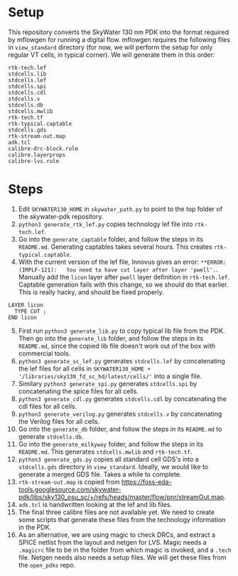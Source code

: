 # Setup

This repository converts the SkyWater 130 nm PDK into the format required by mflowgen for running a digital flow. mflowgen requires the following files in `view_standard` directory (for now, we will perform the setup for only regular VT cells, in typical corner). We will generate them in this order:
```
rtk-tech.lef
stdcells.lib
stdcells.lef
stdcells.spi
stdcells.cdl
stdcells.v
stdcells.db
stdcells.mwlib
rtk-tech.tf
rtk-typical.captable
stdcells.gds
rtk-stream-out.map
adk.tcl
calibre-drc-block.rule
calibre.layerprops
calibre-lvs.rule
```

# Steps
1. Edit `SKYWATER130_HOME` in `skywater_path.py` to point to the top folder of the skywater-pdk repository.
2. `python3 generate_rtk_lef.py` copies technology lef file into `rtk-tech.lef`.  
3. Go into the `generate_captable` folder, and follow the steps in its `README.md`. Generating captables takes several hours. This creates `rtk-typical.captable`.
4. With the current version of the lef file, Innovus gives an error: `**ERROR: (IMPLF-121):   You need to have cut layer after layer 'pwell'.`. Manually add the `licon` layer after `pwell` layer definition in `rtk-tech.lef`. Captable generation fails with this change, so we should do that earlier. This is really hacky, and should be fixed properly.
```
LAYER licon
  TYPE CUT ;
END licon 
```
5. First run `python3 generate_lib.py` to copy typical lib file from the PDK. Then go into the `generate_lib` folder, and follow the steps in its `README.md`, since the copied lib file doesn't work out of the box with commercial tools.
6. `python3 generate_sc_lef.py` generates `stdcells.lef` by concatenating the lef files for all cells in `SKYWATER130_HOME + '/libraries/sky130_fd_sc_hd/latest/cells/'` into a single file.
7. Similary `python3 generate_spi.py` generates `stdcells.spi` by concatenating the spice files for all cells.
8. `python3 generate_cdl.py` generates `stdcells.cdl` by concatenating the cdl files for all cells.
9. `python3 generate_verilog.py` generates `stdcells.v` by concatenating the Verilog files for all cells.
10. Go into the `generate_db` folder, and follow the steps in its `README.md` to generate `stdcells.db`.
11. Go into the `generate_milkyway` folder, and follow the steps in its `README.md`. This generates `stdcells.mwlib` and `rtk-tech.tf`.
12. `python3 generate_gds.py` copies all standard cell GDS's into a `stdcells.gds` directory in `view_standard`. Ideally, we would like to generate a merged GDS file. Takes a while to complete.
13. `rtk-stream-out.map` is copied from https://foss-eda-tools.googlesource.com/skywater-pdk/libs/sky130_osu_sc/+/refs/heads/master/flow/pnr/streamOut.map.
14. `adk.tcl` is handwritten looking at the lef and lib files.
15. The final three calibre files are not available yet. We need to create some scripts that generate these files from the technology information in the PDK. 
16. As an alternative, we are using magic to check DRCs, and extract a SPICE netlist from the layout and netgen for LVS. Magic needs a `.magicrc` file to be in the folder from which magic is invoked, and a `.tech` file. Netgen needs also needs a setup files. We will get these files from the `open_pdks` repo.
